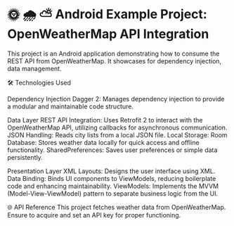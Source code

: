 
# 🌞 🌧️ ⛅ Android Example Project: OpenWeatherMap API Integration

This project is an Android application demonstrating how to consume the REST API from OpenWeatherMap. It showcases for dependency injection, data management.

🛠 Technologies Used

Dependency Injection
Dagger 2: Manages dependency injection to provide a modular and maintainable code structure.

Data Layer
REST API Integration: Uses Retrofit 2 to interact with the OpenWeatherMap API, utilizing callbacks for asynchronous communication.
JSON Handling: Reads city lists from a local JSON file.
Local Storage:
Room Database: Stores weather data locally for quick access and offline functionality.
SharedPreferences: Saves user preferences or simple data persistently.

Presentation Layer
XML Layouts: Designs the user interface using XML.
Data Binding: Binds UI components to ViewModels, reducing boilerplate code and enhancing maintainability.
ViewModels: Implements the MVVM (Model-View-ViewModel) pattern to separate business logic from the UI.

🌐 API Reference
This project fetches weather data from OpenWeatherMap. Ensure to acquire and set an API key for proper functioning.
